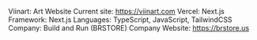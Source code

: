 Viinart: Art Website
Current site: https://viinart.com
Vercel: Next.js
Framework: Next.js
Languages: TypeScript, JavaScript, TailwindCSS
Company: Build and Run (BRSTORE)
Company Website: https://brstore.us

